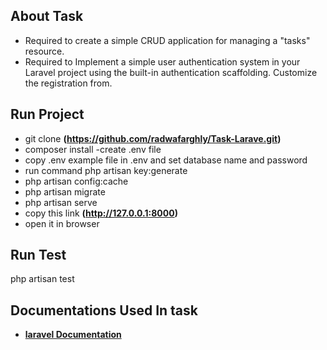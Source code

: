## About Task

- Required to create a simple CRUD application for managing a &quot;tasks&quot;
resource.
- Required to Implement a simple user authentication system in your Laravel project using the built-in
authentication scaffolding. Customize the registration from. 

## Run Project

-   git clone **(https://github.com/radwafarghly/Task-Larave.git)**
-   composer install
    -create .env file
-   copy .env example file in .env and set database name and password
-   run command php artisan key:generate
-   php artisan config:cache
-   php artisan migrate
-   php artisan serve
-   copy this link **(http://127.0.0.1:8000)**
-   open it in browser

## Run Test

php artisan test

## Documentations Used In task

-   **[laravel Documentation](https://laravel.com/docs/9.x)**
